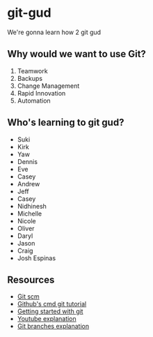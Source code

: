 # git-gud

We're gonna learn how 2 git gud

## Why would we want to use Git?

1. Teamwork
1. Backups
1. Change Management
1. Rapid Innovation
1. Automation

## Who's learning to git gud?
 * Suki
 * Kirk
 * Yaw
 * Dennis
 * Eve
 * Casey 
 * Andrew
 * Jeff
 * Casey
 * Nidhinesh
 * Michelle
 * Nicole
 * Oliver
 * Daryl
 * Jason
 * Craig
 * Josh Espinas

## Resources

 * [Git scm](https://git-scm.com)
 * [Github's cmd git tutorial](https://try.github.io/levels/1/challenges/1)
 * [Getting started with git](http://git-scm.com/book/en/Getting-Started-Git-Basics)
 * [Youtube explanation](https://youtu.be/1ffBJ4sVUb4?t=1m42s)
 * [Git branches explanation](https://www.atlassian.com/git/tutorials/using-branches)
